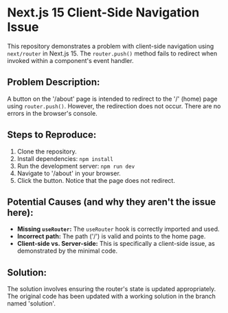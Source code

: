 # Next.js 15 Client-Side Navigation Issue

This repository demonstrates a problem with client-side navigation using `next/router` in Next.js 15.  The `router.push()` method fails to redirect when invoked within a component's event handler.

## Problem Description:

A button on the '/about' page is intended to redirect to the '/' (home) page using `router.push()`.  However, the redirection does not occur.  There are no errors in the browser's console.

## Steps to Reproduce:

1. Clone the repository.
2. Install dependencies: `npm install`
3. Run the development server: `npm run dev`
4. Navigate to '/about' in your browser.
5. Click the button. Notice that the page does not redirect.

## Potential Causes (and why they aren't the issue here):

* **Missing `useRouter`:** The `useRouter` hook is correctly imported and used.
* **Incorrect path:** The path ('/') is valid and points to the home page.
* **Client-side vs. Server-side:**  This is specifically a client-side issue, as demonstrated by the minimal code.

## Solution:

The solution involves ensuring the router's state is updated appropriately.  The original code has been updated with a working solution in the branch named 'solution'.